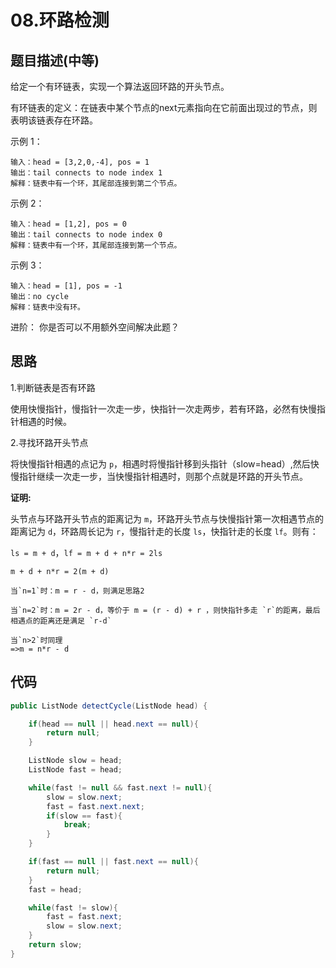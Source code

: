 # 08.环路检测

## 题目描述(中等)

给定一个有环链表，实现一个算法返回环路的开头节点。

有环链表的定义：在链表中某个节点的next元素指向在它前面出现过的节点，则表明该链表存在环路。

示例 1：

```text
输入：head = [3,2,0,-4], pos = 1
输出：tail connects to node index 1
解释：链表中有一个环，其尾部连接到第二个节点。
```

示例 2：

```text
输入：head = [1,2], pos = 0
输出：tail connects to node index 0
解释：链表中有一个环，其尾部连接到第一个节点。
```

示例 3：

```text
输入：head = [1], pos = -1
输出：no cycle
解释：链表中没有环。
```

进阶：
你是否可以不用额外空间解决此题？

## 思路

1.判断链表是否有环路

使用快慢指针，慢指针一次走一步，快指针一次走两步，若有环路，必然有快慢指针相遇的时候。

2.寻找环路开头节点

将快慢指针相遇的点记为 `p`，相遇时将慢指针移到头指针（slow=head）,然后快慢指针继续一次走一步，当快慢指针相遇时，则那个点就是环路的开头节点。

**证明:**

头节点与环路开头节点的距离记为 `m`，环路开头节点与快慢指针第一次相遇节点的距离记为 `d`，环路周长记为 `r`，慢指针走的长度 `ls`，快指针走的长度 `lf`。则有：

`ls = m + d`，`lf = m + d + n*r = 2ls`

```text
m + d + n*r = 2(m + d)

当`n=1`时：m = r - d，则满足思路2

当`n=2`时：m = 2r - d，等价于 m = (r - d) + r ，则快指针多走 `r`的距离，最后相遇点的距离还是满足 `r-d`

当`n>2`时同理
=>m = n*r - d
```

## 代码

```java
public ListNode detectCycle(ListNode head) {

    if(head == null || head.next == null){
        return null;
    }

    ListNode slow = head;
    ListNode fast = head;

    while(fast != null && fast.next != null){
        slow = slow.next;
        fast = fast.next.next;
        if(slow == fast){
            break;
        }
    }

    if(fast == null || fast.next == null){
        return null;
    }
    fast = head;

    while(fast != slow){
        fast = fast.next;
        slow = slow.next;
    }
    return slow;
}
```
